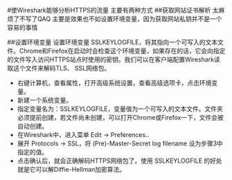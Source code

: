 #使Wireshark能够分析HTTPS的流量
主要有两种方式
##获取网站证书解析
太麻烦了不写了QAQ
主要是效果也不如设置环境变量，因为获取网站私钥并不是一个容易的事情


##设置环境变量
设置环境变量 SSLKEYLOGFILE，将其指向一个可写入的文本文件。Chrome和Firefox在启动时会检查这个环境变量，如果存在的话，它会向指定的文件写入访问HTTPS站点时使用的密钥。我们可以在客户端配置Wireshark读取这个文件来解码TLS、 SSL网络包。
- 右键计算机，查看属性，打开高级系统设置，查看高级选项卡，点击环境变量。
- 新建一个系统变量。
- 指定变量名为：SSLKEYLOGFILE，变量值为一个可写入的文本文件。文件夹必须提前创建，若文件尚未创建，可以打开Chrome或Firefox一下，文件会被自动创建。
- 在Wireshark中，进入菜单 Edit -> Preferences..
- 展开 Protocols -> SSL，将 (Pre)-Master-Secret log filename 设为步骤3中指定的值。
- 点击确认后，就会正确解码HTTPS网络包了。使用 SSLKEYLOGFILE 的好处就是它可以解Diffie-Hellman加密算法。


